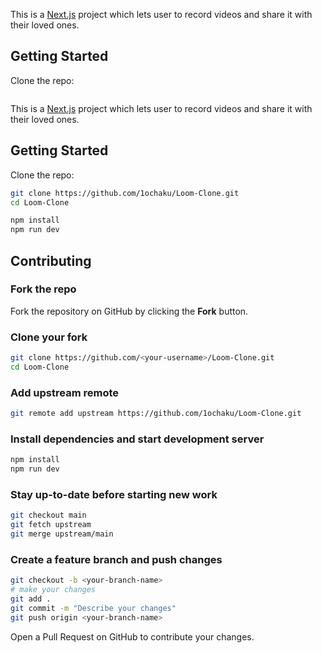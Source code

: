 This is a [Next.js](https://nextjs.org) project which lets user to record videos and share it with their loved ones.

## Getting Started

Clone the repo:

```bash

```

This is a [Next.js](https://nextjs.org) project which lets user to record videos and share it with their loved ones.

## Getting Started

Clone the repo:

```bash
git clone https://github.com/1ochaku/Loom-Clone.git
cd Loom-Clone

npm install
npm run dev
```

## Contributing

### Fork the repo

Fork the repository on GitHub by clicking the **Fork** button.

### Clone your fork

```bash
git clone https://github.com/<your-username>/Loom-Clone.git
cd Loom-Clone
```

### Add upstream remote

```bash
git remote add upstream https://github.com/1ochaku/Loom-Clone.git
```

### Install dependencies and start development server

```bash
npm install
npm run dev
```

### Stay up-to-date before starting new work

```bash
git checkout main
git fetch upstream
git merge upstream/main
```

### Create a feature branch and push changes

```bash
git checkout -b <your-branch-name>
# make your changes
git add .
git commit -m "Describe your changes"
git push origin <your-branch-name>
```

Open a Pull Request on GitHub to contribute your changes.
